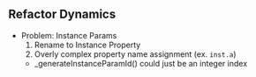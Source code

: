 
## Refactor Dynamics

- Problem: Instance Params
  1. Rename to Instance Property
  2. Overly complex property name assignment (ex. `inst.a`)
    - _generateInstanceParamId() could just be an integer index 